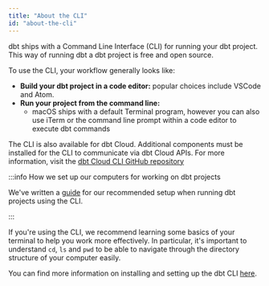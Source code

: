 ```yaml
---
title: "About the CLI"
id: "about-the-cli"
---
```


dbt ships with a Command Line Interface (CLI) for running your dbt project. This way of running dbt a dbt project is free and open source.

To use the CLI, your workflow generally looks like:
* **Build your dbt project in a code editor:** popular choices include VSCode and Atom.
* **Run your project from the command line:**
  * macOS ships with a default Terminal program, however you can also use iTerm or the command line prompt within a code editor to execute dbt commands

The CLI is also available for dbt Cloud.  Additional components must be installed for the CLI to communicate via dbt Cloud APIs.  For more information, visit the [dbt Cloud CLI GitHub repository](https://github.com/data-mie/dbt-cloud-cli)

:::info How we set up our computers for working on dbt projects

We've written a [guide](https://discourse.getdbt.com/t/how-we-set-up-our-computers-for-working-on-dbt-projects/243) for our recommended setup when running dbt projects using the CLI.

:::

If you're using the CLI, we recommend learning some basics of your terminal to help you work more effectively. In particular, it's important to understand `cd`, `ls` and `pwd` to be able to navigate through the directory structure of your computer easily.

You can find more information on installing and setting up the dbt CLI [here](dbt-cli/cli-overview).
